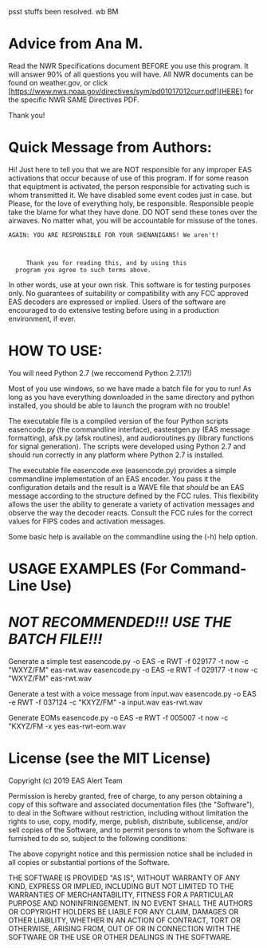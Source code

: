 psst stuffs been resolved. wb BM



# Advice from Ana M.

  Read the NWR Specifications document BEFORE you 
  use this program. It will answer 90% of all 
  questions you will have. All NWR documents can
  be found on weather.gov, or click [https://www.nws.noaa.gov/directives/sym/pd01017012curr.pdf](HERE) for the
  specific NWR SAME Directives PDF.
  
  Thank you!

# Quick Message from Authors:

  Hi! Just here to tell you that we are NOT responsible for 
    any improper EAS activations that occur because of use of
    this program. If for some reason that equiptment is 
    activated, the person responsible for activating such 
    is whom transmitted it. We have disabled some event codes
    just in case. but Please, for the love of everything holy, 
    be responsible. Responsible people take the blame for what
    they have done. DO NOT send these tones over the airwaves.
    No matter what, you will be accountable for missuse of the
    tones. 

    AGAIN: YOU ARE RESPONSIBLE FOR YOUR SHENANIGANS! We aren't!



         Thank you for reading this, and by using this 
      program you agree to such terms above.


In other words, use at your own risk. This software is for testing
purposes only. No guarantees of suitability or compatibility
with any FCC approved EAS decoders are expressed or implied. 
Users of the software are encouraged to do extensive testing
before using in a production environment, if ever.

# HOW TO USE:

You will need Python 2.7 (we reccomend Python 2.7.17!)


Most of you use windows, so we have made a batch file for 
you to run! As long as you have everything downloaded in the
same directory and python installed, you should be able to 
launch the program with no trouble! 






The executable file is a compiled version of the four
Python scripts easencode.py (the commandline interface),
eastestgen.py (EAS message formatting), afsk.py (afsk routines),
and audioroutines.py (library functions for signal generation).
The scripts were developed using Python 2.7 and should run
correctly in any platform where Python 2.7 is installed.

The executable file easencode.exe (easencode.py) provides 
a simple commandline implementation of an EAS encoder. You 
pass it the configuration details and the result is a WAVE
file that *should* be an EAS message according to the 
structure defined by the FCC rules. This flexibility allows
the user the ability to generate a variety of activation
messages and observe the way the decoder reacts. Consult 
the FCC rules for the correct values for FIPS codes and
activation messages.

Some basic help is available on the commandline using the 
(-h) help option.

# USAGE EXAMPLES (For Command-Line Use) 
# ***NOT RECOMMENDED!!! USE THE BATCH FILE!!!***

Generate a simple test
    easencode.py -o EAS -e RWT -f 029177 -t now -c "WXYZ/FM" eas-rwt.wav
    easencode.py -o EAS -e RWT -f 029177 -t now -c "WXYZ/FM" eas-rwt.wav

Generate a test with a voice message from input.wav
    easencode.py -o EAS -e RWT -f 037124 -c "KXYZ/FM" -a input.wav eas-rwt.wav
    
Generate EOMs
    easencode.py -o EAS -e RWT -f 005007 -t now -c "KXYZ/FM -x yes eas-rwt-eom.wav
    
    
# License (see the MIT License)
 Copyright (c) 2019 EAS Alert Team

Permission is hereby granted, free of charge, to any person
obtaining a copy of this software and associated documentation
files (the "Software"), to deal in the Software without
restriction, including without limitation the rights to use,
copy, modify, merge, publish, distribute, sublicense, and/or sell
copies of the Software, and to permit persons to whom the
Software is furnished to do so, subject to the following
conditions:

The above copyright notice and this permission notice shall be
included in all copies or substantial portions of the Software.

THE SOFTWARE IS PROVIDED "AS IS", WITHOUT WARRANTY OF ANY KIND,
EXPRESS OR IMPLIED, INCLUDING BUT NOT LIMITED TO THE WARRANTIES
OF MERCHANTABILITY, FITNESS FOR A PARTICULAR PURPOSE AND
NONINFRINGEMENT. IN NO EVENT SHALL THE AUTHORS OR COPYRIGHT
HOLDERS BE LIABLE FOR ANY CLAIM, DAMAGES OR OTHER LIABILITY,
WHETHER IN AN ACTION OF CONTRACT, TORT OR OTHERWISE, ARISING
FROM, OUT OF OR IN CONNECTION WITH THE SOFTWARE OR THE USE OR
OTHER DEALINGS IN THE SOFTWARE.
